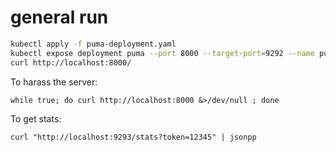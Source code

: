 # general run

```sh
kubectl apply -f puma-deployment.yaml
kubectl expose deployment puma --port 8000 --target-port=9292 --name puma --type=LoadBalancer
curl http://localhost:8000/
```

To harass the server:
```
while true; do curl http://localhost:8000 &>/dev/null ; done
```

To get stats:

```
curl "http://localhost:9293/stats?token=12345" | jsonpp
```